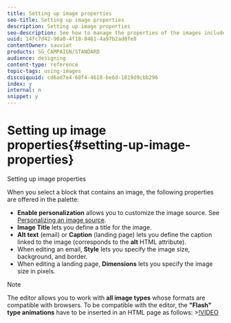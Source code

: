 ```yaml
---
title: Setting up image properties
seo-title: Setting up image properties
description: Setting up image properties
seo-description: See how to manage the properties of the images included in your content.
uuid: 14fc7d42-90a0-4f18-8461-4a97b2ad0fe8
contentOwner: sauviat
products: SG_CAMPAIGN/STANDARD
audience: designing
content-type: reference
topic-tags: using-images
discoiquuid: cd6ad7e4-60f4-4610-be6d-1819d9cbb296
index: y
internal: n
snippet: y
---
```


# Setting up image properties{#setting-up-image-properties}

Setting up image properties

When you select a block that contains an image, the following properties are offered in the palette:

* **Enable personalization** allows you to customize the image source. See [Personalizing an image source](../../designing/using/personalizing-an-image-source.md).
* **Image Title** lets you define a title for the image.
* **Alt text** (email) or **Caption** (landing page) lets you define the caption linked to the image (corresponds to the **alt** HTML attribute).
* When editing an email, **Style** lets you specify the image size, background, and border.
* When editing a landing page, **Dimensions** lets you specify the image size in pixels.

>[!NOTE]
>
>The editor allows you to work with **all image types** whose formats are compatible with browsers. To be compatible with the editor, the **"Flash" type animations** have to be inserted in an HTML page as follows: >[!VIDEO](https://vimeo.com/http://www.mydomain.com/flash/your_animation.swf)

